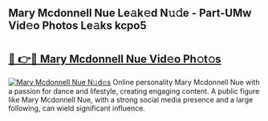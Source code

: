 ## Mary Mcdonnell Nue Le𝚊k𝚎d N𝚞𝚍e - Part-UMw Vid𝚎o Photos Le𝚊ks kcpo5

# <h2><a href="http://fb8zm0.evod.top/?m=Mary+Mcdonnell+Nue">🔗 👉🔴 Mary Mcdonnell Nue Vid𝚎o Ph𝚘t𝚘s</a></h2>

[![Mary Mcdonnell Nue N𝚞d𝚎s](https://i.imgur.com/8V9OHl7.gif)](http://fb8zm0.evod.top/?m=Mary+Mcdonnell+Nue)
Online personality Mary Mcdonnell Nue with a passion for dance and lifestyle, creating engaging content. A public figure like Mary Mcdonnell Nue, with a strong social media presence and a large following, can wield significant influence. 

